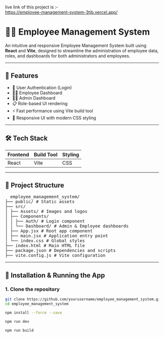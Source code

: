 live link of this project is :- 
<br/>
https://employee-management-system-3tjb.vercel.app/

# 🧑‍💼 Employee Management System

An intuitive and responsive Employee Management System built using **React** and **Vite**, designed to streamline the administration of employee data, roles, and dashboards for both administrators and employees.

---

## 🚀 Features

- 🔐 User Authentication (Login)
- 🧑‍💼 Employee Dashboard
- 👩‍💼 Admin Dashboard
- 📋 Role-based UI rendering
- ⚡ Fast performance using Vite build tool
- 🎨 Responsive UI with modern CSS styling

---

## 🛠️ Tech Stack

| Frontend | Build Tool | Styling |
|----------|------------|---------|
| React    | Vite       | CSS     |

---

## 📂 Project Structure

<pre>
  employee_management_system/
├── public/ # Static assets
├── src/
│ ├── Assets/ # Images and logos
│ ├── Components/
│ │ ├── Auth/ # Login component
│ │ └── Dashboard/ # Admin & Employee dashboards
│ ├── App.jsx # Root app component
│ ├── main.jsx # Application entry point
│ └── index.css # Global styles
├── index.html # Main HTML file
├── package.json # Dependencies and scripts
├── vite.config.js # Vite configuration
</pre>


---

## 🔧 Installation & Running the App

### 1. Clone the repository

```bash
git clone https://github.com/yourusername/employee_management_system.git
cd employee_management_system

npm install --force --save

npm run dev

npm run build 
